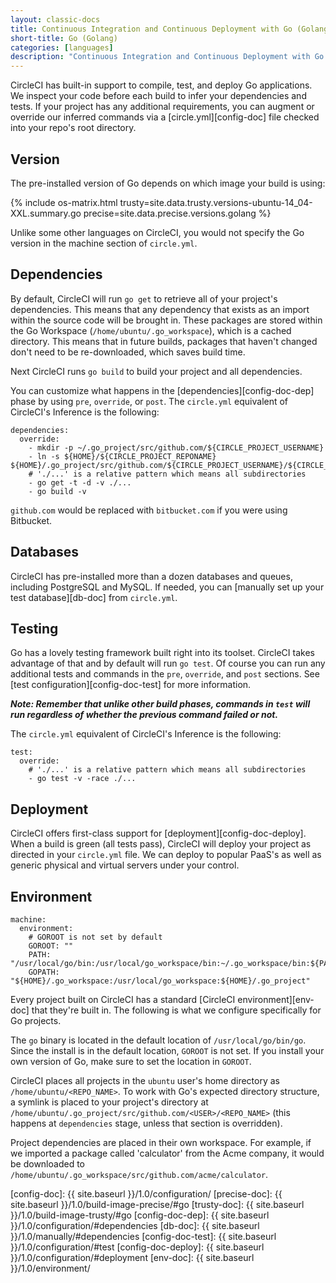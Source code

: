 ```yaml
---
layout: classic-docs
title: Continuous Integration and Continuous Deployment with Go (Golang)
short-title: Go (Golang)
categories: [languages]
description: "Continuous Integration and Continuous Deployment with Go (Golang)."
---
```


CircleCI has built-in support to compile, test, and deploy Go applications. We 
inspect your code before each build to infer your dependencies and tests. If 
your project has any additional requirements, you can augment or override our 
inferred commands via a [circle.yml][config-doc] file checked into your repo's 
root directory.

## Version

The pre-installed version of Go depends on which image your build is using:

{% include os-matrix.html trusty=site.data.trusty.versions-ubuntu-14_04-XXL.summary.go precise=site.data.precise.versions.golang %}

Unlike some other languages on CircleCI, you would not specify the Go version 
in the machine section of `circle.yml`.

## Dependencies

By default, CircleCI will run `go get` to retrieve all of your project's 
dependencies. This means that any dependency that exists as an import within 
the source code will be brought in. These packages are stored within the Go 
Workspace (`/home/ubuntu/.go_workspace`), which is a cached directory. This 
means that in future builds, packages that haven't changed don't need to be 
re-downloaded, which saves build time.

Next CircleCI runs `go build` to build your project and all dependencies.

You can customize what happens in the [dependencies][config-doc-dep] phase by 
using `pre`, `override`, or `post`. The `circle.yml` equivalent of CircleCI's 
Inference is the following:

```
dependencies:
  override:
	- mkdir -p ~/.go_project/src/github.com/${CIRCLE_PROJECT_USERNAME}
	- ln -s ${HOME}/${CIRCLE_PROJECT_REPONAME} ${HOME}/.go_project/src/github.com/${CIRCLE_PROJECT_USERNAME}/${CIRCLE_PROJECT_REPONAME}
    # './...' is a relative pattern which means all subdirectories
    - go get -t -d -v ./...
    - go build -v
```

`github.com` would be replaced with `bitbucket.com` if you were using Bitbucket.

## Databases

CircleCI has pre-installed more than a dozen databases and queues, including 
PostgreSQL and MySQL. If needed, you can 
[manually set up your test database][db-doc] from `circle.yml`.

## Testing

Go has a lovely testing framework built right into its toolset. CircleCI takes 
advantage of that and by default will run `go test`. Of course you can run any 
additional tests and commands in the `pre`, `override`, and `post` sections. 
See [test configuration][config-doc-test] for more information.

***Note: Remember that unlike other build phases, commands in `test` will run regardless of whether the previous command failed or not.***

The `circle.yml` equivalent of CircleCI's Inference is the following:

```
test:
  override:
    # './...' is a relative pattern which means all subdirectories
    - go test -v -race ./...
```

## Deployment

CircleCI offers first-class support for [deployment][config-doc-deploy]. When a 
build is green (all tests pass), CircleCI will deploy your project as directed 
in your `circle.yml` file. We can deploy to popular PaaS's as well as generic 
physical and virtual servers under your control.

## Environment

```
machine:
  environment:
    # GOROOT is not set by default
    GOROOT: ""
    PATH: "/usr/local/go/bin:/usr/local/go_workspace/bin:~/.go_workspace/bin:${PATH}"
    GOPATH: "${HOME}/.go_workspace:/usr/local/go_workspace:${HOME}/.go_project"
```

Every project built on CircleCI has a standard [CircleCI environment][env-doc] 
that they're built in. The following is what we configure specifically for Go 
projects.

The `go` binary is located in the default location of `/usr/local/go/bin/go`. 
Since the install is in the default location, `GOROOT` is not set. If you 
install your own version of Go, make sure to set the location in `GOROOT`.

CircleCI places all projects in the `ubuntu` user's home directory as 
`/home/ubuntu/<REPO_NAME>`. To work with Go's expected directory structure, a 
symlink is placed to your project's directory at 
`/home/ubuntu/.go_project/src/github.com/<USER>/<REPO_NAME>` (this happens
at `dependencies` stage, unless that section is overridden).

Project dependencies are placed in their own workspace. For example, if we 
imported a package called 'calculator' from the Acme company, it would be 
downloaded to `/home/ubuntu/.go_workspace/src/github.com/acme/calculator`.



[config-doc]:  {{ site.baseurl }}/1.0/configuration/
[precise-doc]:  {{ site.baseurl }}/1.0/build-image-precise/#go
[trusty-doc]:  {{ site.baseurl }}/1.0/build-image-trusty/#go
[config-doc-dep]:  {{ site.baseurl }}/1.0/configuration/#dependencies
[db-doc]:  {{ site.baseurl }}/1.0/manually/#dependencies
[config-doc-test]:  {{ site.baseurl }}/1.0/configuration/#test
[config-doc-deploy]:  {{ site.baseurl }}/1.0/configuration/#deployment
[env-doc]:  {{ site.baseurl }}/1.0/environment/
